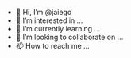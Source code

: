 - 👋 Hi, I’m @jaiego
- 👀 I’m interested in ...
- 🌱 I’m currently learning ...
- 💞️ I’m looking to collaborate on ...
- 📫 How to reach me ...

<!---
jaiego/jaiego is a ✨ special ✨ repository because its `README.md` (this file) appears on your GitHub profile.
You can click the Preview link to take a look at your changes.
--->
